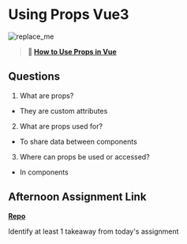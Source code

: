 # Using Props Vue3

![replace_me](https://codeworks.blob.core.windows.net/public/assets/img/illustrations/placeholder.svg)

> **📖 [How to Use Props in Vue](https://codeworksacademy.com/fs-student-guide/resources/wk6/02-Props)**

## Questions

1. What are props?

- They are custom attributes

2. What are props used for?

- To share data between components

3. Where can props be used or accessed?

- In components

## Afternoon Assignment Link

**[Repo](https://github.com/Thomas-Daily/<ASSIGNMENT_REPO>)**

Identify at least 1 takeaway from today's assignment
